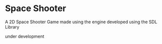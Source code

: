 # Space Shooter
A 2D Space Shooter Game made using the engine developed using the SDL Library

under development
